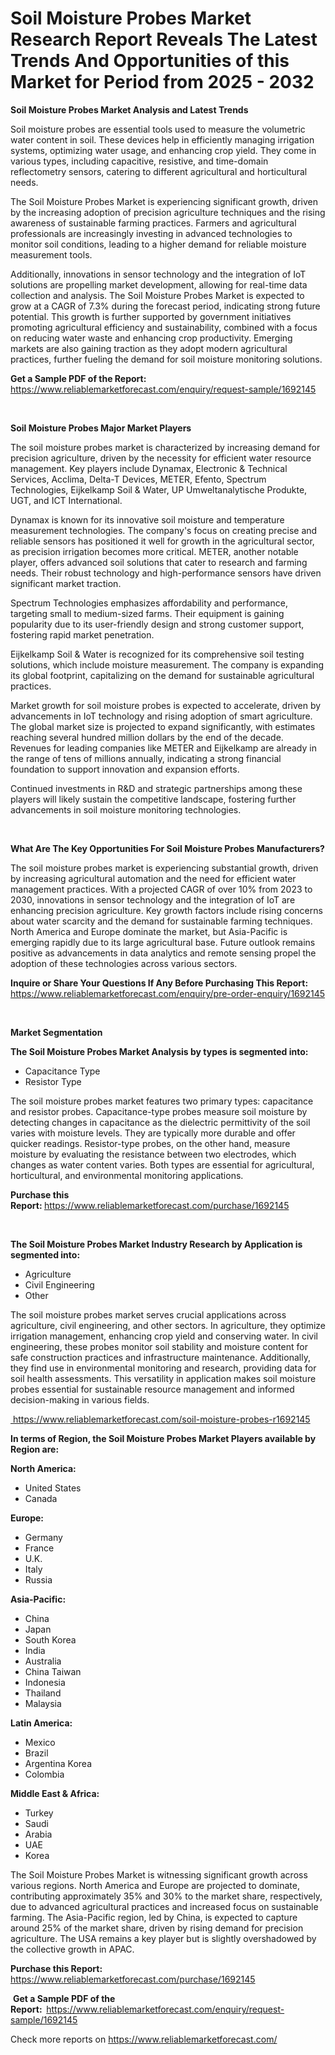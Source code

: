 <p><h1>Soil Moisture Probes Market Research Report Reveals The Latest Trends And Opportunities of this Market for Period from 2025 - 2032</h1></p><p><strong>Soil Moisture Probes Market Analysis and Latest Trends</strong></p>
<p><p>Soil moisture probes are essential tools used to measure the volumetric water content in soil. These devices help in efficiently managing irrigation systems, optimizing water usage, and enhancing crop yield. They come in various types, including capacitive, resistive, and time-domain reflectometry sensors, catering to different agricultural and horticultural needs.</p><p>The Soil Moisture Probes Market is experiencing significant growth, driven by the increasing adoption of precision agriculture techniques and the rising awareness of sustainable farming practices. Farmers and agricultural professionals are increasingly investing in advanced technologies to monitor soil conditions, leading to a higher demand for reliable moisture measurement tools. </p><p>Additionally, innovations in sensor technology and the integration of IoT solutions are propelling market development, allowing for real-time data collection and analysis. The Soil Moisture Probes Market is expected to grow at a CAGR of 7.3% during the forecast period, indicating strong future potential. This growth is further supported by government initiatives promoting agricultural efficiency and sustainability, combined with a focus on reducing water waste and enhancing crop productivity. Emerging markets are also gaining traction as they adopt modern agricultural practices, further fueling the demand for soil moisture monitoring solutions.</p></p>
<p><strong>Get a Sample PDF of the Report:&nbsp;</strong> <a href="https://www.reliablemarketforecast.com/enquiry/request-sample/1692145?utm_campaign=1080&utm_medium=2&utm_source=Github&utm_content=ia&utm_term=27032025&utm_id=soil-moisture-probes">https://www.reliablemarketforecast.com/enquiry/request-sample/1692145</a></p>
<p>&nbsp;</p>
<p><strong>Soil Moisture Probes Major Market Players</strong></p>
<p><p>The soil moisture probes market is characterized by increasing demand for precision agriculture, driven by the necessity for efficient water resource management. Key players include Dynamax, Electronic & Technical Services, Acclima, Delta-T Devices, METER, Efento, Spectrum Technologies, Eijkelkamp Soil & Water, UP Umweltanalytische Produkte, UGT, and ICT International.</p><p>Dynamax is known for its innovative soil moisture and temperature measurement technologies. The company's focus on creating precise and reliable sensors has positioned it well for growth in the agricultural sector, as precision irrigation becomes more critical. METER, another notable player, offers advanced soil solutions that cater to research and farming needs. Their robust technology and high-performance sensors have driven significant market traction.</p><p>Spectrum Technologies emphasizes affordability and performance, targeting small to medium-sized farms. Their equipment is gaining popularity due to its user-friendly design and strong customer support, fostering rapid market penetration.</p><p>Eijkelkamp Soil & Water is recognized for its comprehensive soil testing solutions, which include moisture measurement. The company is expanding its global footprint, capitalizing on the demand for sustainable agricultural practices.</p><p>Market growth for soil moisture probes is expected to accelerate, driven by advancements in IoT technology and rising adoption of smart agriculture. The global market size is projected to expand significantly, with estimates reaching several hundred million dollars by the end of the decade. Revenues for leading companies like METER and Eijkelkamp are already in the range of tens of millions annually, indicating a strong financial foundation to support innovation and expansion efforts.</p><p>Continued investments in R&D and strategic partnerships among these players will likely sustain the competitive landscape, fostering further advancements in soil moisture monitoring technologies.</p></p>
<p>&nbsp;</p>
<p><strong>What Are The Key Opportunities For Soil Moisture Probes Manufacturers?</strong></p>
<p><p>The soil moisture probes market is experiencing substantial growth, driven by increasing agricultural automation and the need for efficient water management practices. With a projected CAGR of over 10% from 2023 to 2030, innovations in sensor technology and the integration of IoT are enhancing precision agriculture. Key growth factors include rising concerns about water scarcity and the demand for sustainable farming techniques. North America and Europe dominate the market, but Asia-Pacific is emerging rapidly due to its large agricultural base. Future outlook remains positive as advancements in data analytics and remote sensing propel the adoption of these technologies across various sectors.</p></p>
<p><strong>Inquire or Share Your Questions If Any Before Purchasing This Report:</strong> <a href="https://www.reliablemarketforecast.com/enquiry/pre-order-enquiry/1692145?utm_campaign=1080&utm_medium=2&utm_source=Github&utm_content=ia&utm_term=27032025&utm_id=soil-moisture-probes">https://www.reliablemarketforecast.com/enquiry/pre-order-enquiry/1692145</a></p>
<p>&nbsp;</p>
<p><strong>Market Segmentation</strong></p>
<p><strong>The Soil Moisture Probes Market Analysis by types is segmented into:</strong></p>
<p><ul><li>Capacitance Type</li><li>Resistor Type</li></ul></p>
<p><p>The soil moisture probes market features two primary types: capacitance and resistor probes. Capacitance-type probes measure soil moisture by detecting changes in capacitance as the dielectric permittivity of the soil varies with moisture levels. They are typically more durable and offer quicker readings. Resistor-type probes, on the other hand, measure moisture by evaluating the resistance between two electrodes, which changes as water content varies. Both types are essential for agricultural, horticultural, and environmental monitoring applications.</p></p>
<p><strong>Purchase this Report:&nbsp;</strong><a href="https://www.reliablemarketforecast.com/purchase/1692145?utm_campaign=1080&utm_medium=2&utm_source=Github&utm_content=ia&utm_term=27032025&utm_id=soil-moisture-probes">https://www.reliablemarketforecast.com/purchase/1692145</a></p>
<p>&nbsp;</p>
<p><strong>The Soil Moisture Probes Market Industry Research by Application is segmented into:</strong></p>
<p><ul><li>Agriculture</li><li>Civil Engineering</li><li>Other</li></ul></p>
<p><p>The soil moisture probes market serves crucial applications across agriculture, civil engineering, and other sectors. In agriculture, they optimize irrigation management, enhancing crop yield and conserving water. In civil engineering, these probes monitor soil stability and moisture content for safe construction practices and infrastructure maintenance. Additionally, they find use in environmental monitoring and research, providing data for soil health assessments. This versatility in application makes soil moisture probes essential for sustainable resource management and informed decision-making in various fields.</p></p>
<p><a href="https://www.reliablemarketforecast.com/soil-moisture-probes-r1692145?utm_campaign=1080&utm_medium=2&utm_source=Github&utm_content=ia&utm_term=27032025&utm_id=soil-moisture-probes">&nbsp;https://www.reliablemarketforecast.com/soil-moisture-probes-r1692145</a></p>
<p><strong>In terms of Region, the Soil Moisture Probes Market Players available by Region are:</strong></p>
<p>
    <p> <strong> North America: </strong>
        <ul>
            <li>United States</li>
            <li>Canada</li>
        </ul>
        </p> 
    <p> <strong> Europe: </strong>
        <ul>
            <li>Germany</li>
            <li>France</li>
            <li>U.K.</li>
            <li>Italy</li>
            <li>Russia</li>
        </ul>
        </p> 
    <p> <strong> Asia-Pacific: </strong>
        <ul>
            <li>China</li>
            <li>Japan</li>
            <li>South Korea</li>
            <li>India</li>
            <li>Australia</li>
            <li>China Taiwan</li>
            <li>Indonesia</li>
            <li>Thailand</li>
            <li>Malaysia</li>
        </ul>
        </p> 
    <p> <strong> Latin America: </strong>
        <ul>
            <li>Mexico</li>
            <li>Brazil</li>
            <li>Argentina Korea</li>
            <li>Colombia</li>
        </ul>
        </p> 
    <p> <strong> Middle East & Africa: </strong>
        <ul>
            <li>Turkey</li>
            <li>Saudi</li>
            <li>Arabia</li>
            <li>UAE</li>
            <li>Korea</li>
        </ul>
    </p>
    </p>
<p><p>The Soil Moisture Probes Market is witnessing significant growth across various regions. North America and Europe are projected to dominate, contributing approximately 35% and 30% to the market share, respectively, due to advanced agricultural practices and increased focus on sustainable farming. The Asia-Pacific region, led by China, is expected to capture around 25% of the market share, driven by rising demand for precision agriculture. The USA remains a key player but is slightly overshadowed by the collective growth in APAC.</p></p>
<p><strong>Purchase this Report: </strong><a href="https://www.reliablemarketforecast.com/purchase/1692145?utm_campaign=1080&utm_medium=2&utm_source=Github&utm_content=ia&utm_term=27032025&utm_id=soil-moisture-probes">https://www.reliablemarketforecast.com/purchase/1692145</a></p>
<p>&nbsp;<strong>Get a Sample PDF of the Report:&nbsp;&nbsp;</strong><a href="https://www.reliablemarketforecast.com/enquiry/request-sample/1692145?utm_campaign=1080&utm_medium=2&utm_source=Github&utm_content=ia&utm_term=27032025&utm_id=soil-moisture-probes">https://www.reliablemarketforecast.com/enquiry/request-sample/1692145</a></p>
<p><strong></strong></p>
<p>Check more reports on <a href="https://www.reliablemarketforecast.com/?utm_campaign=1080&utm_medium=2&utm_source=Github&utm_content=ia&utm_term=27032025&utm_id=soil-moisture-probes">https://www.reliablemarketforecast.com/</a></p>